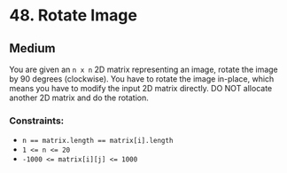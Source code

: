 # 48. Rotate Image

## Medium

You are given an `n x n` 2D matrix representing an image, rotate the image by 90 degrees (clockwise). You have to rotate
the image in-place, which means you have to modify the input 2D matrix directly. DO NOT allocate another 2D matrix and
do the rotation.

### Constraints:

- `n == matrix.length == matrix[i].length`
- `1 <= n <= 20`
- `-1000 <= matrix[i][j] <= 1000`
